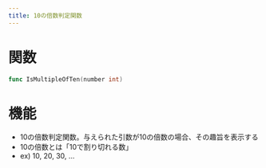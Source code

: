 ```yaml
---
title: 10の倍数判定関数
---
```

# 関数
```go
func IsMultipleOfTen(number int)
```

# 機能
- 10の倍数判定関数。与えられた引数が10の倍数の場合、その趣旨を表示する
- 10の倍数とは「10で割り切れる数」
- ex) 10, 20, 30, ...
